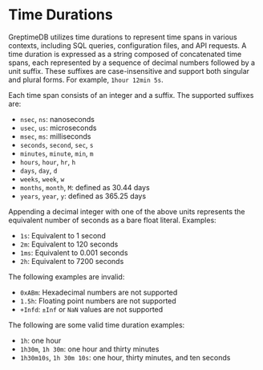 # Time Durations

GreptimeDB utilizes time durations to represent time spans in various contexts,
including SQL queries, configuration files, and API requests.
A time duration is expressed as a string composed of concatenated time spans,
each represented by a sequence of decimal numbers followed by a unit suffix.
These suffixes are case-insensitive and support both singular and plural forms. For example, `1hour 12min 5s`.

Each time span consists of an integer and a suffix.
The supported suffixes are:

- `nsec`, `ns`: nanoseconds
- `usec`, `us`: microseconds
- `msec`, `ms`: milliseconds
- `seconds`, `second`, `sec`, `s`
- `minutes`, `minute`, `min`, `m`
- `hours`, `hour`, `hr`, `h`
- `days`, `day`, `d`
- `weeks`, `week`, `w`
- `months`, `month`, `M`: defined as 30.44 days
- `years`, `year`, `y`: defined as 365.25 days

Appending a decimal integer with one of the above units represents the equivalent number of seconds as a bare float literal.
Examples:

- `1s`: Equivalent to 1 second
- `2m`: Equivalent to 120 seconds
- `1ms`: Equivalent to 0.001 seconds
- `2h`: Equivalent to 7200 seconds

The following examples are invalid:

- `0xABm`: Hexadecimal numbers are not supported
- `1.5h`: Floating point numbers are not supported
- `+Infd`: `±Inf` or `NaN` values are not supported


The following are some valid time duration examples:

- `1h`: one hour
- `1h30m`, `1h 30m`: one hour and thirty minutes
- `1h30m10s`, `1h 30m 10s`: one hour, thirty minutes, and ten seconds
